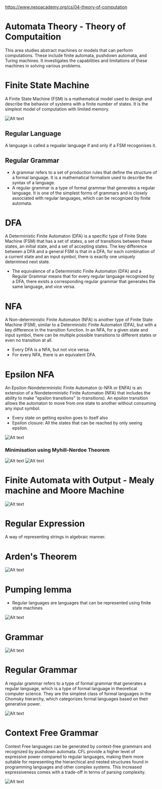 https://www.nesoacademy.org/cs/04-theory-of-computation

# Automata Theory - Theory of Computaition
This area studies abstract machines or models that can perform computations. These include finite automata, pushdown automata, and Turing machines. It investigates the capabilities and limitations of these machines in solving various problems.

# Finite State Machine
A Finite State Machine (FSM) is a mathematical model used to design and describe the behavior of systems with a finite number of states. It is the simplest model of computation with limited memory. 

![Alt text](<Screenshot from 2023-11-20 19-49-04.png>)

## Regular Language
A language is called a regualar language if and only if a FSM recogonises it.

## Regular Grammar
- A grammar refers to a set of production rules that define the structure of a formal language. It is a mathematical formalism used to describe the syntax of a language. 
- A regular grammar is a type of formal grammar that generates a regular language. It is one of the simplest forms of grammars and is closely associated with regular languages, which can be recognized by finite automata. 

# DFA
A Deterministic Finite Automaton (DFA) is a specific type of Finite State Machine (FSM) that has a set of states, a set of transitions between these states, an initial state, and a set of accepting states. The key difference between a DFA and a general FSM is that in a DFA, for each combination of a current state and an input symbol, there is exactly one uniquely determined next state.
- The equivalence of a Deterministic Finite Automaton (DFA) and a Regular Grammar means that for every regular language recognized by a DFA, there exists a corresponding regular grammar that generates the same language, and vice versa.

# NFA
A Non-deterministic Finite Automaton (NFA) is another type of Finite State Machine (FSM), similar to a Deterministic Finite Automaton (DFA), but with a key difference in the transition function. In an NFA, for a given state and input symbol, there can be multiple possible transitions to different states or even no transition at all.
- Every DFA is a NFA, but not vice versa.
- For every NFA, there is an equivalent DFA.

# Epsilon NFA
An Epsilon-Nondeterministic Finite Automaton (ε-NFA or ENFA) is an extension of a Nondeterministic Finite Automaton (NFA) that includes the ability to make "epsilon transitions" (ε-transitions). An epsilon transition allows the automaton to move from one state to another without consuming any input symbol.
- Every state on getting epsilon goes to itself also
- Epsilon closure: All the states that can be reached by only seeing epsilon.

![Alt text](<Screenshot from 2023-11-20 20-57-08.png>)


### Minimisation using Myhill-Nerdoe Theorem
![Alt text](<Screenshot from 2023-11-20 20-33-29.png>)
![Alt text](<Screenshot from 2023-11-20 20-38-32.png>) 

# Finite Automata with Output - Mealy machine and Moore Machine
![Alt text](<Screenshot from 2023-11-20 20-45-32.png>)


# Regular Expression
A way of representing strings in algebraic manner.

# Arden's Theorem
![Alt text](<Screenshot from 2023-11-25 11-08-12.png>)

# Pumping lemma
- Regular languages are languages that can be represented using finite state machines

![Alt text](<Screenshot from 2023-11-25 11-47-07.png>)


# Grammar
![Alt text](<Screenshot from 2023-11-25 12-06-44.png>)

# Regular Grammar
A regular grammar refers to a type of formal grammar that generates a regular language, which is a type of formal language in theoretical computer science. They are the simplest class of formal languages in the Chomsky hierarchy, which categorizes formal languages based on their generative power.  
 
 ![Alt text](<Screenshot from 2023-11-25 12-08-54.png>)

# Context Free Grammar

Context Free languages can be generated by context-free grammars and recognized by pushdown automata. 
CFL provide a higher level of expressive power compared to regular languages, making them more suitable for representing the hierarchical and nested structures found in programming languages and other complex systems. This increased expressiveness comes with a trade-off in terms of parsing complexity.

![Alt text](<Screenshot from 2023-11-25 12-28-31.png>)
